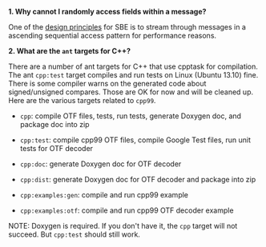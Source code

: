 **1. Why cannot I randomly access fields within a message?**

One of the [design principles](Design-Principles) for SBE is to stream through messages in a ascending sequential access pattern for performance reasons.

**2. What are the `ant` targets for C++?**

There are a number of ant targets for C++ that use cpptask for compilation. The ant `cpp:test` target compiles and run tests on Linux (Ubuntu 13.10) fine. There is some compiler warns on the generated code about signed/unsigned compares. Those are OK for now and will be cleaned up. Here are the various targets related to `cpp99`.

* `cpp`: compile OTF files, tests, run tests, generate Doxygen doc, and package doc into zip
 * `cpp:test`: compile cpp99 OTF files, compile Google Test files, run unit tests for OTF decoder
 * `cpp:doc`: generate Doxygen doc for OTF decoder
 * `cpp:dist`: generate Doxygen doc for OTF decoder and package into zip

* `cpp:examples:gen`: compile and run cpp99 example
* `cpp:examples:otf`: compile and run cpp99 OTF decoder example

NOTE: Doxygen is required. If you don't have it, the `cpp` target will not succeed. But `cpp:test` should still work.
